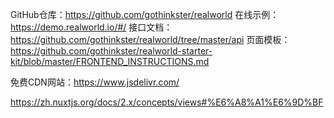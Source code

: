 GitHub仓库：https://github.com/gothinkster/realworld
在线示例：https://demo.realworld.io/#/
接口文档：https://github.com/gothinkster/realworld/tree/master/api
页面模板：https://github.com/gothinkster/realworld-starter-kit/blob/master/FRONTEND_INSTRUCTIONS.md

免费CDN网站：https://www.jsdelivr.com/


https://zh.nuxtjs.org/docs/2.x/concepts/views#%E6%A8%A1%E6%9D%BF